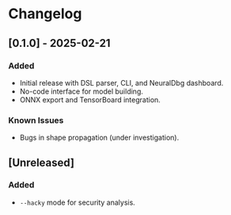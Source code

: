 # Changelog
## [0.1.0] - 2025-02-21
### Added
- Initial release with DSL parser, CLI, and NeuralDbg dashboard.
- No-code interface for model building.
- ONNX export and TensorBoard integration.
### Known Issues
- Bugs in shape propagation (under investigation).

## [Unreleased]
### Added
- `--hacky` mode for security analysis.